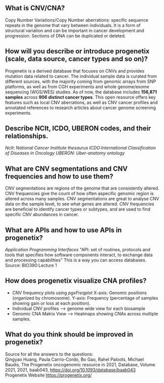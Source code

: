 ## What is CNV/CNA? 
Copy Number Variations/Copy Number aberrations: specific sequence repeats in the genome that vary between individuals. It is a form of structural variation and can be important in cancer development and progression. Sections of DNA can be duplicated or deleted. 
## How will you describe or introduce progenetix (scale, data source, cancer types and so on)?
Progenetix is a derived database that focuses on CNVs and provides mutation data related to cancer. The individual sample data is curated from different sources, with the majority coming from genomic arrays from SNP platforms, as well as from CGH experiments and whole genome/exome sequencing (WGS/WES) studies. As of now, the database includes **156,871 samples** across **906 distinct cancer types**. This open resource offers key features such as local CNV aberrations, as 
well as CNV cancer profiles and annotated references to research articles about cancer genome screening experiments.
## Describe NCIt, ICDO, UBERON codes, and their relationships.
*NcIt: National Cancer Institute thesaurus*
*ICDO:International Classification of Diseases in Oncology*
*UBERON: Uber-anatomy ontology*
## What are CNV segmentations and CNV frequencies and how to use them?
CNV segmentations are regions of the genome that are consistently altered.
CNV frequencies give the count of how often aspecific genomic region is altered across many samples.
CNV segmentations are great to analyse CNV data on the sample level, to see what genes are altered.
CNV frequencies are beneficial to identify cancer types or subtypes, and are used to find specific CNV abundances in cancer.
## What are APIs and how to use APIs in progenetix?
*Application Programming Interfaces*
"API: set of routines, protocols and tools that specifies how software components interact, to exchange data and processing capabilities" This is a way you can access databases.
Source: BIO390:Lecture 1 
## How does progenetix visualize CNA profiles?
- CNV frequency plots using *pgxFreqplot* 
X-axis: Genomic positions (organized by chromosome).
Y-axis: Frequency (percentage of samples showing gain or loss at each position).
- Individual CNV profiles --> genome wide view for each biosample
- Genomic CNA Matrix View --> Heatmaps showing CNAs across multiple samples.
## What do you think should be improved in progenetix?



Source for all the answers to the questions:\
Qingyao Huang, Paula Carrio-Cordo, Bo Gao, Rahel Paloots, Michael Baudis, The Progenetix oncogenomic resource in 2021, Database, Volume 2021, 2021, baab043, <https://doi.org/10.1093/database/baab043> \
Progenetix Website <https://progenetix.org/>


